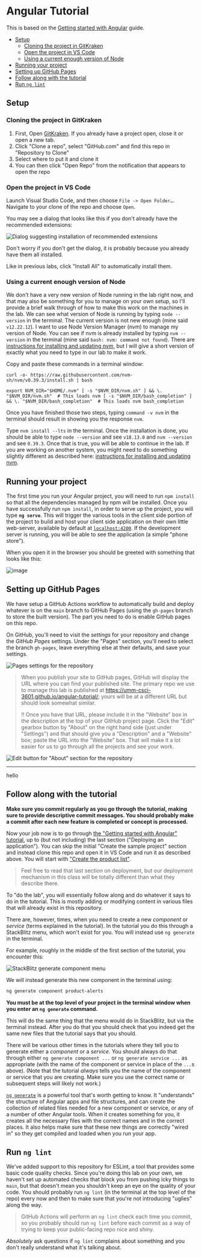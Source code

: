 # Angular Tutorial <!-- omit in toc -->

This is based on the [Getting started with Angular](https://angular.io/start) guide.

- [Setup](#setup)
  - [Cloning the project in GitKraken](#cloning-the-project-in-gitkraken)
  - [Open the project in VS Code](#open-the-project-in-vs-code)
  - [Using a current enough version of Node](#using-a-current-enough-version-of-node)
- [Running your project](#running-your-project)
- [Setting up GitHub Pages](#setting-up-github-pages)
- [Follow along with the tutorial](#follow-along-with-the-tutorial)
- [Run `ng lint`](#run-ng-lint)

## Setup

### Cloning the project in GitKraken

1. First, Open [GitKraken](https://www.gitkraken.com/git-client). If you already have a project open, close it or open a new tab.
2. Click "Clone a repo", select "GitHub.com" and find this repo in "Repository to Clone"
3. Select where to put it and clone it
4. You can then click "Open Repo" from the notification that appears to open the repo

### Open the project in VS Code

Launch Visual Studio Code, and then choose `File -> Open Folder…`. Navigate to your clone
of the repo and choose `Open`.

You may see a dialog that looks like this if you don't already have the recommended extensions:

![Dialog suggesting installation of recommended extensions](https://user-images.githubusercontent.com/1300395/72710961-bf767500-3b2d-11ea-8ea4-fbbd39c78da5.png)

Don't worry if you don't get the dialog, it is probably because you already have them all installed.

Like in previous labs, click "Install All" to automatically install them.

### Using a current enough version of Node

We don't have a very new version of Node running in the lab right now, and that may also be something for you to manage on your own setup, so I'll provide a brief walk through of how to make this work on the machines in the lab. We can see what version of Node is running by typing `node --version` in the terminal. The current version is not new enough (mine said `v12.22.12`). I want to use Node Version Manager (nvm) to manage my version of Node. You can see if nvm is already installed by typing `nvm --version` in the terminal (mine said `bash: nvm: command not found`). There are [instructions for installing and updating nvm](https://github.com/nvm-sh/nvm#install--update-script), but I will give a short version of exactly what you need to type in our lab to make it work.

Copy and paste these commands in a terminal window:

`curl -o- https://raw.githubusercontent.com/nvm-sh/nvm/v0.39.3/install.sh | bash`

`export NVM_DIR="$HOME/.nvm"
[ -s "$NVM_DIR/nvm.sh" ] && \. "$NVM_DIR/nvm.sh"  # This loads nvm
[ -s "$NVM_DIR/bash_completion" ] && \. "$NVM_DIR/bash_completion"  # This loads nvm bash_completion
`

Once you have finished those two steps, typing `command -v nvm` in the terminal should result in showing you the response `nvm`.

Type `nvm install --lts` in the terminal. Once the installation is done, you should be able to type `node --version` and see `v18.13.0` and `nvm --version` and see `0.39.3`. Once that is true, you will be able to continue in the lab. If you are working on another system, you might need to do something slightly different as described here: [instructions for installing and updating nvm](https://github.com/nvm-sh/nvm#install--update-script).


## Running your project

The first time you run your Angular project, you will need to run `npm install` so that all the dependencies managed by npm will be installed. Once you have successfully run `npm install`, in order to serve up the project, you will type
**`ng serve`**. This will trigger the various tools in the
client side portion of the project to build and host your client side
application on their own little web-server, available by default at [`localhost:4200`](http://localhost:4200/). If the development server is running, you will be able to see the application (a simple "phone store").

When you open it in the browser you should be greeted with something that looks like this:

![image](https://user-images.githubusercontent.com/1300395/105233127-07f4b400-5b2f-11eb-9c6f-3f51594f684e.png)

## Setting up GitHub Pages

We have setup a GitHub Actions workflow to automatically build and deploy whatever is on the `main` branch to GitHub Pages (using the `gh-pages` branch to store the built version). The part you need to do is enable GitHub pages on this repo.

On GitHub, you'll need to visit the *settings* for your repository and change
the *GitHub Pages* settings. Under the "Pages" section, you'll need to select
the branch `gh-pages`, leave everything else at their defaults, and save your settings.

![Pages settings for the repository](https://user-images.githubusercontent.com/302297/152859858-cbf248c6-5beb-439c-ad3d-f962c091dca8.png)

> When you publish your site to GitHub pages, GitHub will display the URL
> where you can find your published site. The primary repo we use to manage
> this lab is published
> at <https://umm-csci-3601.github.io/angular-tutorial/>;
> yours will be at a different URL but should look somewhat similar.
>
> :bangbang: Once you have that URL, please include it in the "Website" box in the
> description at the top of your GitHub project page. Click the "Edit" gearbox button by "About" on the
> right hand side (just under "Settings") and that should give you a "Description" and
> a "Website" box; paste the URL into the "Website" box. That will make it a lot easier
> for us to go through all the projects and see your work.

![Edit button for "About" section for the repository](https://user-images.githubusercontent.com/302297/152860484-2776c873-f80c-4a82-bc50-e136c8563626.png)

---
hello
## Follow along with the tutorial

**Make sure you commit regularly as you go through the
tutorial, making sure to provide descriptive commit messages.
You should probably make a commit after each new feature
is completed or concept is processed.**

Now your job now is to go through [the "Getting started with Angular" tutorial](https://angular.io/start), up to (but not including) the last section ("Deploying an application"). You can skip the initial "Create the sample project" section and instead clone this repo and open it in VS Code and run it as described above. You will start with ["Create the product list"](https://angular.io/start#create-the-product-list).

> Feel free to read that last section on deployment, but our
> deployment mechanism in this class will be totally different than
> what they describe there.

To "do the lab", you will essentially follow along and do whatever it
says to do in the tutorial. This is mostly adding or modifying content
in various files that will already exist in this repository.

There are, however, times, when you need to create a new *component* or
*service* (terms explained in the tutorial). In the tutorial you do this
through a StackBlitz menu, which won't exist for you. You will instead
use `ng generate` in the terminal.

For example, roughly in the middle of the first section of the tutorial,
you encounter this:

![StackBlitz generate component menu](https://user-images.githubusercontent.com/1300395/106520616-aaebed00-64a2-11eb-8a51-a11907bd486e.png)

We will instead generate this new component in the terminal using:

```bash
ng generate component product-alerts
```

**You must be at the top level of your project in the terminal window
when you enter an `ng generate` command.**

This will do the same thing that the menu would do in StackBlitz, but
via the terminal instead. After you do that you should check that you
indeed get the same new files that the tutorial says that you should.

There will be various other times in the tutorials where they tell you
to generate either a *component* or a *service*. You should always do
that through either `ng generate component ...` or
`ng generate service ...` as appropriate (with the name of the component
or service in place of the `...`s above). (Note that the tutorial
*always* tells you the name of the component or service that you are
creating. Make sure you use the correct name or subsequent steps will
likely not work.)

[`ng generate`](https://angular.io/cli/generate) is a powerful tool that's worth getting to know. It
"understands" the structure of Angular apps and file structures, and can
create the collection of related files needed for a new component
or service, or any of a number of other Angular tools. When it creates
something for you, it creates all the necessary files with the correct
names and in the correct places. It also
helps make sure that these new things are correctly "wired in" so they
get compiled and loaded when you run your app.

## Run `ng lint`

We've added support to this repository for ESLint, a tool that provides
some basic code quality checks. Since you're doing this lab on your own,
we haven't set up automated checks that block you from pushing icky things to `main`, but that doesn't mean you shouldn't
keep an eye on the quality of your code. You should probably run
`ng lint` (in the terminal at the top level of the repo) every now and
then to make sure that you're not introducing "uglies" along the way.

> GitHub Actions will perform an `ng lint` check each time you commit,
> so you probably should run `ng lint` before each commit as a way of
> trying to keep your public-facing repo nice and shiny.

*Absolutely* ask questions if `ng lint` complains about something
and you don't really understand what it's talking about.
